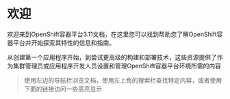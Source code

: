 # 欢迎

欢迎来到OpenShift容器平台3.11文档，在这里您可以找到帮助您了解OpenShift容器平台并开始探索其特性的信息和指南。

从创建第一个应用程序开始，到尝试更高级的构建和部署技术，这些资源提供了作为集群管理员或应用程序开发人员设置和管理OpenShift容器平台环境所需的内容

> 使用左边的导航栏浏览文档，使用左上角的搜索栏查找特定内容，或者使用下面的链接访问一些高亮显示

